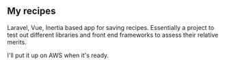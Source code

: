 ## My recipes

Laravel, Vue, Inertia based app for saving recipes. Essentially a project to test out different libraries and front end frameworks to assess their relative merits.

I'll put it up on AWS when it's ready.

